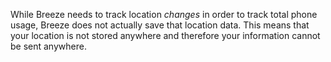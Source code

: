 While Breeze needs to track location *changes* in order to track total phone usage, Breeze does not actually save that location data. This means that your location  is not stored anywhere and therefore your information cannot be sent anywhere. 
